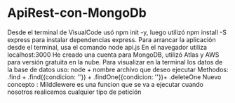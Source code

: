 # ApiRest-con-MongoDb
Desde el terminal de VisualCode usó npm init -y, luego utilizó npm install -S express para instalar dependencias express. 
Para arrancar la aplicación desde el terminal, usa el comando node api.js
En el navegador utiliza localhost:3000
He creado una cuenta para MongoDB, utilizó Atlas y AWS para versión gratuita en la nube.
Para visualizar en la terminal los datos de la base de datos uso: node + nombre archivo que deseo ejecutar
Methodos: .find + .find({condicion: ''}) + .findOne({condicion: ''})+ .deleteOne
Nuevo concepto : Milddlewere es una funcion que se va a ejecutar cuando nosotros realicemos cualquier tipo de petición